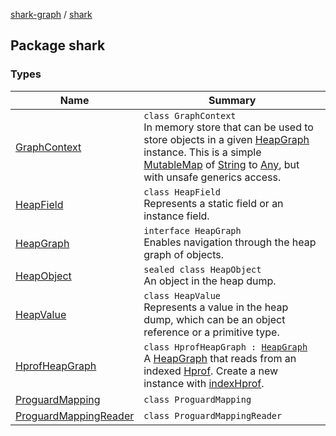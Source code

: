 [shark-graph](../index.md) / [shark](./index.md)

## Package shark

### Types

| Name | Summary |
|---|---|
| [GraphContext](-graph-context/index.md) | `class GraphContext`<br>In memory store that can be used to store objects in a given [HeapGraph](-heap-graph/index.md) instance. This is a simple [MutableMap](https://kotlinlang.org/api/latest/jvm/stdlib/kotlin.collections/-mutable-map/index.html) of [String](https://kotlinlang.org/api/latest/jvm/stdlib/kotlin/-string/index.html) to [Any](https://kotlinlang.org/api/latest/jvm/stdlib/kotlin/-any/index.html), but with unsafe generics access. |
| [HeapField](-heap-field/index.md) | `class HeapField`<br>Represents a static field or an instance field. |
| [HeapGraph](-heap-graph/index.md) | `interface HeapGraph`<br>Enables navigation through the heap graph of objects. |
| [HeapObject](-heap-object/index.md) | `sealed class HeapObject`<br>An object in the heap dump. |
| [HeapValue](-heap-value/index.md) | `class HeapValue`<br>Represents a value in the heap dump, which can be an object reference or a primitive type. |
| [HprofHeapGraph](-hprof-heap-graph/index.md) | `class HprofHeapGraph : `[`HeapGraph`](-heap-graph/index.md)<br>A [HeapGraph](-heap-graph/index.md) that reads from an indexed [Hprof](#). Create a new instance with [indexHprof](-hprof-heap-graph/index-hprof.md). |
| [ProguardMapping](-proguard-mapping/index.md) | `class ProguardMapping` |
| [ProguardMappingReader](-proguard-mapping-reader/index.md) | `class ProguardMappingReader` |

